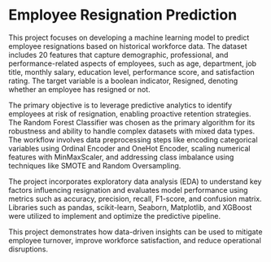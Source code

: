 # Employee Resignation Prediction   

This project focuses on developing a machine learning model to predict employee resignations based on historical workforce data. The dataset includes 20 features that capture demographic, professional, and performance-related aspects of employees, such as age, department, job title, monthly salary, education level, performance score, and satisfaction rating. The target variable is a boolean indicator, Resigned, denoting whether an employee has resigned or not.   

The primary objective is to leverage predictive analytics to identify employees at risk of resignation, enabling proactive retention strategies. The Random Forest Classifier was chosen as the primary algorithm for its robustness and ability to handle complex datasets with mixed data types. The workflow involves data preprocessing steps like encoding categorical variables using Ordinal Encoder and OneHot Encoder, scaling numerical features with MinMaxScaler, and addressing class imbalance using techniques like SMOTE and Random Oversampling.   

The project incorporates exploratory data analysis (EDA) to understand key factors influencing resignation and evaluates model performance using metrics such as accuracy, precision, recall, F1-score, and confusion matrix. Libraries such as pandas, scikit-learn, Seaborn, Matplotlib, and XGBoost were utilized to implement and optimize the predictive pipeline.    

This project demonstrates how data-driven insights can be used to mitigate employee turnover, improve workforce satisfaction, and reduce operational disruptions.    
